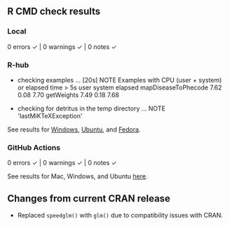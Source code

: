 ## R CMD check results

### Local

  0 errors ✓ | 0 warnings ✓ | 0 notes ✓

### R-hub

  * checking examples ... [20s] NOTE
  Examples with CPU (user + system) or elapsed time > 5s
                      user system elapsed
  mapDiseaseToPhecode 7.62   0.08    7.70
  getWeights          7.49   0.18    7.68
  
  * checking for detritus in the temp directory ... NOTE
    'lastMiKTeXException'

See results for [Windows](https://builder.r-hub.io/status/phers_1.0.1.tar.gz-ff03952f81034c6b85960c9b5c51af9c), [Ubuntu](https://builder.r-hub.io/status/phers_1.0.1.tar.gz-57df0038a62b49c5bb0ab659e8d8fab1), and [Fedora](https://builder.r-hub.io/status/phers_1.0.1.tar.gz-f64edfa659864173aae1eeb04a5cc8fd).

### GitHub Actions

  0 errors ✓ | 0 warnings ✓ | 0 notes ✓

See results for Mac, Windows, and Ubuntu [here]().

## Changes from current CRAN release

* Replaced `speedglm()` with `glm()` due to compatibility issues with CRAN.
